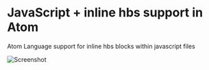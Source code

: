 # JavaScript + inline hbs support in Atom

Atom Language support for inline hbs blocks within javascript files

![Screenshot](https://i.imgur.com/LMfm0cP.png)
